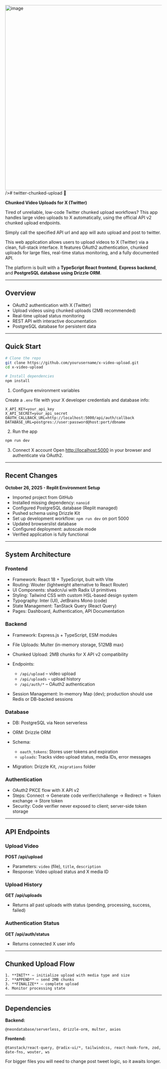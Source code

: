 <img width="1290" height="596" alt="image" src="https://github.com/user-attachments/assets/f0df02ce-a566-4fa6-bf64-954751e67f39" />/># twitter-chunked-upload 🚀

**Chunked Video Uploads for X (Twitter)**

Tired of unreliable, low-code Twitter chunked upload workflows? This app handles large video uploads to X automatically, using the official API v2 chunked upload endpoints.

Simply call the specified API url and app will auto upload and post to twitter. 

This web application allows users to upload videos to X (Twitter) via a clean, full-stack interface. It features OAuth2 authentication, chunked uploads for large files, real-time status monitoring, and a fully documented API.

The platform is built with a **TypeScript React frontend**, **Express backend**, and **PostgreSQL database using Drizzle ORM**.

---

## Overview

- OAuth2 authentication with X (Twitter)  
- Upload videos using chunked uploads (2MB recommended)  
- Real-time upload status monitoring  
- REST API with interactive documentation  
- PostgreSQL database for persistent data  

---



## Quick Start

```bash
# Clone the repo
git clone https://github.com/yourusername/x-video-upload.git
cd x-video-upload

# Install dependencies
npm install
````

1. Configure environment variables

Create a `.env` file with your X developer credentials and database info:

```env
X_API_KEY=your_api_key
X_API_SECRET=your_api_secret
OAUTH_CALLBACK_URL=http://localhost:5000/api/auth/callback
DATABASE_URL=postgres://user:password@host:port/dbname
```

2. Run the app

```bash
npm run dev
```

3. Connect X account
   Open [http://localhost:5000](http://localhost:5000) in your browser and authenticate via OAuth2.

---

## Recent Changes

**October 26, 2025 - Replit Environment Setup**

* Imported project from GitHub
* Installed missing dependency: `nanoid`
* Configured PostgreSQL database (Replit managed)
* Pushed schema using Drizzle Kit
* Set up development workflow: `npm run dev` on port 5000
* Updated browserslist database
* Configured deployment: autoscale mode
* Verified application is fully functional

---

## System Architecture

### Frontend

* Framework: React 18 + TypeScript, built with Vite
* Routing: Wouter (lightweight alternative to React Router)
* UI Components: shadcn/ui with Radix UI primitives
* Styling: Tailwind CSS with custom HSL-based design system
* Typography: Inter (UI), JetBrains Mono (code)
* State Management: TanStack Query (React Query)
* Pages: Dashboard, Authentication, API Documentation

### Backend

* Framework: Express.js + TypeScript, ESM modules
* File Uploads: Multer (in-memory storage, 512MB max)
* Chunked Upload: 2MB chunks for X API v2 compatibility
* Endpoints:

  * `/api/upload` – video upload
  * `/api/uploads` – upload history
  * `/api/auth/*` – OAuth2 authentication
* Session Management: In-memory Map (dev); production should use Redis or DB-backed sessions

### Database

* DB: PostgreSQL via Neon serverless
* ORM: Drizzle ORM
* Schema:

  * `oauth_tokens`: Stores user tokens and expiration
  * `uploads`: Tracks video upload status, media IDs, error messages
* Migration: Drizzle Kit, `/migrations` folder

### Authentication

* OAuth2 PKCE flow with X API v2
* Steps: Connect → Generate code verifier/challenge → Redirect → Token exchange → Store token
* Security: Code verifier never exposed to client; server-side token storage

---

## API Endpoints

### Upload Video

**POST /api/upload**

* Parameters: `video` (file), `title`, `description`
* Response: Video upload status and X media ID

### Upload History

**GET /api/uploads**

* Returns all past uploads with status (pending, processing, success, failed)

### Authentication Status

**GET /api/auth/status**

* Returns connected X user info

---

## Chunked Upload Flow
```
1. **INIT** – initialize upload with media type and size
2. **APPEND** – send 2MB chunks
3. **FINALIZE** – complete upload
4. Monitor processing state
```
---

## Dependencies

**Backend:**
```
@neondatabase/serverless, drizzle-orm, multer, axios
```
**Frontend:**
```
@tanstack/react-query, @radix-ui/*, tailwindcss, react-hook-form, zod, date-fns, wouter, ws
```

For bigger files you will need to change post tweet logic, so it awaits longer. 
